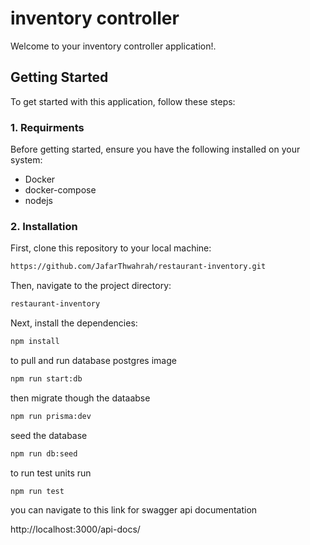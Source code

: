 
# inventory controller

Welcome to your inventory controller application!.

## Getting Started

To get started with this application, follow these steps:

### 1. Requirments
Before getting started, ensure you have the following installed on your system:

- Docker
- docker-compose
- nodejs

### 2. Installation

First, clone this repository to your local machine:

```bash
https://github.com/JafarThwahrah/restaurant-inventory.git
```
Then, navigate to the project directory:
```bash
restaurant-inventory
```
Next, install the dependencies:
```bash
npm install
```
to pull and run database postgres image
```bash
npm run start:db
```
then migrate though the dataabse
```bash
npm run prisma:dev
```
seed the database
```bash
npm run db:seed
```
to run test units run
```bash
npm run test
```

you can navigate to this link for swagger api documentation

http://localhost:3000/api-docs/


